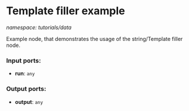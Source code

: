 # Template filler example

_namespace: tutorials/data_

Example node, that demonstrates the usage of the string/Template filler node.

### Input ports:

* __run__: ` any `

### Output ports:

* __output__: ` any `

